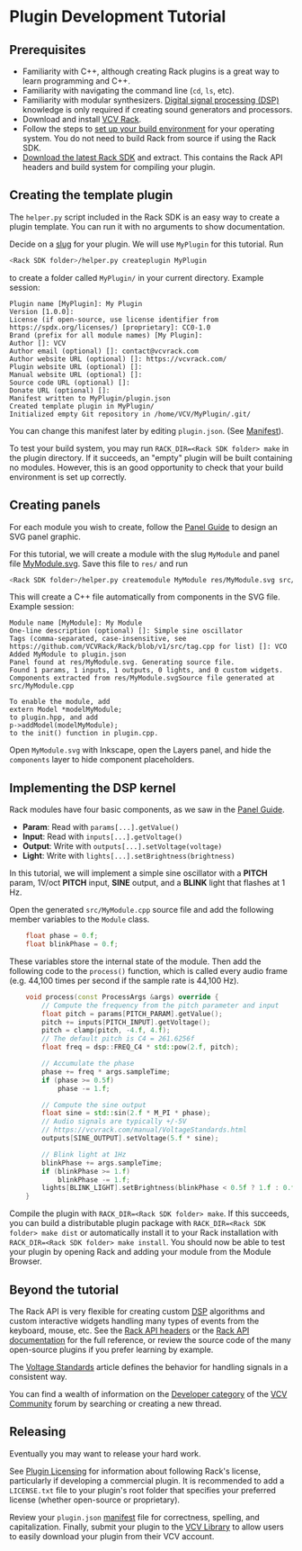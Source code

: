# Plugin Development Tutorial

## Prerequisites

- Familiarity with C++, although creating Rack plugins is a great way to learn programming and C++.
- Familiarity with navigating the command line (`cd`, `ls`, etc).
- Familiarity with modular synthesizers. [Digital signal processing (DSP)](DSP.html) knowledge is only required if creating sound generators and processors.
- Download and install [VCV Rack](https://vcvrack.com/Rack.html).
- Follow the steps to [set up your build environment](Building.html#setting-up-your-development-environment) for your operating system.
You do not need to build Rack from source if using the Rack SDK.
- [Download the latest Rack SDK](https://vcvrack.com/downloads/) and extract.
This contains the Rack API headers and build system for compiling your plugin.

## Creating the template plugin

The `helper.py` script included in the Rack SDK is an easy way to create a plugin template.
You can run it with no arguments to show documentation.

Decide on a [slug](Manifest.html#slug) for your plugin.
We will use `MyPlugin` for this tutorial.
Run
```bash
<Rack SDK folder>/helper.py createplugin MyPlugin
```
to create a folder called `MyPlugin/` in your current directory.
Example session:
```text
Plugin name [MyPlugin]: My Plugin
Version [1.0.0]:
License (if open-source, use license identifier from https://spdx.org/licenses/) [proprietary]: CC0-1.0
Brand (prefix for all module names) [My Plugin]:
Author []: VCV
Author email (optional) []: contact@vcvrack.com
Author website URL (optional) []: https://vcvrack.com/
Plugin website URL (optional) []:
Manual website URL (optional) []:
Source code URL (optional) []:
Donate URL (optional) []:
Manifest written to MyPlugin/plugin.json
Created template plugin in MyPlugin/
Initialized empty Git repository in /home/VCV/MyPlugin/.git/
```
You can change this manifest later by editing `plugin.json`. (See [Manifest](Manifest.html)).

To test your build system, you may run `RACK_DIR=<Rack SDK folder> make` in the plugin directory.
If it succeeds, an "empty" plugin will be built containing no modules.
However, this is an good opportunity to check that your build environment is set up correctly.

## Creating panels

For each module you wish to create, follow the [Panel Guide](Panel.html) to design an SVG panel graphic.

For this tutorial, we will create a module with the slug `MyModule` and panel file [MyModule.svg](_static/MyModule.svg).
Save this file to `res/` and run
```bash
<Rack SDK folder>/helper.py createmodule MyModule res/MyModule.svg src/MyModule.cpp
```
This will create a C++ file automatically from components in the SVG file.
Example session:
```text
Module name [MyModule]: My Module
One-line description (optional) []: Simple sine oscillator
Tags (comma-separated, case-insensitive, see https://github.com/VCVRack/Rack/blob/v1/src/tag.cpp for list) []: VCO
Added MyModule to plugin.json
Panel found at res/MyModule.svg. Generating source file.
Found 1 params, 1 inputs, 1 outputs, 0 lights, and 0 custom widgets.
Components extracted from res/MyModule.svgSource file generated at src/MyModule.cpp

To enable the module, add
extern Model *modelMyModule;
to plugin.hpp, and add
p->addModel(modelMyModule);
to the init() function in plugin.cpp.
```
Open `MyModule.svg` with Inkscape, open the Layers panel, and hide the `components` layer to hide component placeholders.

## Implementing the DSP kernel

Rack modules have four basic components, as we saw in the [Panel Guide](Panel.html).
- **Param**: Read with `params[...].getValue()`
- **Input**: Read with `inputs[...].getVoltage()`
- **Output**: Write with `outputs[...].setVoltage(voltage)`
- **Light**: Write with `lights[...].setBrightness(brightness)`

In this tutorial, we will implement a simple sine oscillator with a **PITCH** param, 1V/oct **PITCH** input, **SINE** output, and a **BLINK** light that flashes at 1 Hz.

Open the generated `src/MyModule.cpp` source file and add the following member variables to the `Module` class.
```cpp
	float phase = 0.f;
	float blinkPhase = 0.f;
```
These variables store the internal state of the module.
Then add the following code to the `process()` function, which is called every audio frame (e.g. 44,100 times per second if the sample rate is 44,100 Hz).
```cpp
	void process(const ProcessArgs &args) override {
		// Compute the frequency from the pitch parameter and input
		float pitch = params[PITCH_PARAM].getValue();
		pitch += inputs[PITCH_INPUT].getVoltage();
		pitch = clamp(pitch, -4.f, 4.f);
		// The default pitch is C4 = 261.6256f
		float freq = dsp::FREQ_C4 * std::pow(2.f, pitch);

		// Accumulate the phase
		phase += freq * args.sampleTime;
		if (phase >= 0.5f)
			phase -= 1.f;

		// Compute the sine output
		float sine = std::sin(2.f * M_PI * phase);
		// Audio signals are typically +/-5V
		// https://vcvrack.com/manual/VoltageStandards.html
		outputs[SINE_OUTPUT].setVoltage(5.f * sine);

		// Blink light at 1Hz
		blinkPhase += args.sampleTime;
		if (blinkPhase >= 1.f)
			blinkPhase -= 1.f;
		lights[BLINK_LIGHT].setBrightness(blinkPhase < 0.5f ? 1.f : 0.f);
	}
```
Compile the plugin with `RACK_DIR=<Rack SDK folder> make`.
If this succeeds, you can build a distributable plugin package with `RACK_DIR=<Rack SDK folder> make dist` or automatically install it to your Rack installation with `RACK_DIR=<Rack SDK folder> make install`.
You should now be able to test your plugin by opening Rack and adding your module from the Module Browser.

## Beyond the tutorial

The Rack API is very flexible for creating custom [DSP](DSP.html) algorithms and custom interactive widgets handling many types of events from the keyboard, mouse, etc.
See the [Rack API headers](https://github.com/VCVRack/Rack/tree/v1/include) or the [Rack API documentation](https://vcvrack.com/docs/namespaces.html) for the full reference, or review the source code of the many open-source plugins if you prefer learning by example.

The [Voltage Standards](VoltageStandards.html) article defines the behavior for handling signals in a consistent way.

You can find a wealth of information on the [Developer category](https://community.vcvrack.com/c/development) of the [VCV Community](https://community.vcvrack.com/) forum by searching or creating a new thread.

## Releasing

Eventually you may want to release your hard work.

See [Plugin Licensing](PluginLicensing.html) for information about following Rack's license, particularly if developing a commercial plugin.
It is recommended to add a `LICENSE.txt` file to your plugin's root folder that specifies your preferred license (whether open-source or proprietary).

Review your `plugin.json` [manifest](Manifest.html) file for correctness, spelling, and capitalization.
Finally, submit your plugin to the [VCV Library](https://github.com/VCVRack/library#adding-your-plugin-to-the-vcv-library-for-open-source-plugins) to allow users to easily download your plugin from their VCV account.
